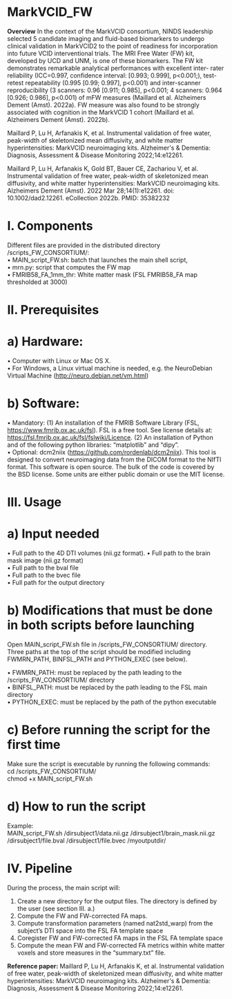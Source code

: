 # MarkVCID_FW

**Overview**
In the context of the MarkVCID consortium, NINDS leadership selected 5 candidate imaging and fluid-based biomarkers to undergo clinical validation in MarkVCID2 to the point of readiness for incorporation into future VCID interventional trials. The MRI Free Water (FW) kit, developed by UCD and UNM, is one of these biomarkers. The FW kit demonstrates remarkable analytical performances with excellent inter-
rater reliability (ICC=0.997, confidence interval: [0.993; 0.999], p<0.001;), test-retest repeatability (0.995 [0.99; 0.997], p<0.001) and inter-scanner reproducibility (3 scanners: 0.96 [0.911; 0.985], p<0.001; 4 scanners: 0.964 [0.926; 0.986], p<0.001) of mFW measures (Maillard et al. Alzheimers Dement (Amst). 2022a). FW measure was also found to be strongly associated with cognition in the MarkVCID 1 cohort (Maillard et al. Alzheimers Dement (Amst). 2022b).

Maillard P, Lu H, Arfanakis K, et al. Instrumental validation of free water, peak-width of skeletonized mean diffusivity, and white matter hyperintensities: MarkVCID neuroimaging kits. Alzheimer's & Dementia:
Diagnosis, Assessment & Disease Monitoring 2022;14:e12261.

Maillard P, Lu H, Arfanakis K, Gold BT, Bauer CE, Zachariou V, et al. Instrumental validation of free water, peak-width of skeletonized mean diffusivity, and white matter hyperintensities: MarkVCID neuroimaging kits. Alzheimers Dement (Amst). 2022 Mar 28;14(1):e12261. doi: 10.1002/dad2.12261. eCollection 2022b. PMID: 35382232

# **I.	Components**
Different files are provided in the distributed directory /scripts_FW_CONSORTIUM/:  
•	MAIN_script_FW.sh: batch that launches the main shell script,  
•	mrn.py: script that computes the FW map  
•	FMRIB58_FA_1mm_thr: White matter mask (FSL FMRIB58_FA map thresholded at 3000)  

# **II.	Prerequisites**
# **a)	Hardware:** 
•	Computer with Linux or Mac OS X.  
•	For Windows, a Linux virtual machine is needed, e.g. the NeuroDebian Virtual Machine (http://neuro.debian.net/vm.html)  
# **b)	Software:** 
•	Mandatory: (1) An installation of the FMRIB Software Library (FSL, https://www.fmrib.ox.ac.uk/fsl). FSL is a free tool. See license details at: https://fsl.fmrib.ox.ac.uk/fsl/fslwiki/Licence. (2) An installation of Python and of the following python libraries: “matplotlib” and “dipy”.  
•	Optional: dcm2niix (https://github.com/rordenlab/dcm2niix). This tool is designed to convert neuroimaging data from the DICOM format to the NIfTI format. This software is open source. The bulk of the code is covered by the BSD license. Some units are either public domain or use the MIT license.  
# **III.	Usage**
# **a)	Input needed** 
•	Full path to the 4D DTI volumes (nii.gz format). 
•	Full path to the brain mask image (nii.gz format)  
•	Full path to the bval file  
•	Full path to the bvec file  
•	Full path for the output directory  
# **b)	Modifications that must be done in both scripts before launching** 
Open MAIN_script_FW.sh file in /scripts_FW_CONSORTIUM/ directory. Three paths at the top of the script should be modified including FWMRN_PATH, BINFSL_PATH and PYTHON_EXEC (see below).  
 
•	FWMRN_PATH: must be replaced by the path leading to the /scripts_FW_CONSORTIUM/ directory  
•	BINFSL_PATH: must be replaced by the path leading to the FSL main directory  
•	PYTHON_EXEC: must be replaced by the path of the python executable  
# **c)	Before running the script for the first time**
Make sure the script is executable by running the following commands:  
cd /scripts_FW_CONSORTIUM/  
chmod +x MAIN_script_FW.sh  
# **d)	How to run the script**
Example:  
MAIN_script_FW.sh /dirsubject1/data.nii.gz /dirsubject1/brain_mask.nii.gz /dirsubject1/file.bval /dirsubject1/file.bvec /myoutputdir/  
# **IV.	Pipeline**
During the process, the main script will:  
1)	Create a new directory for the output files. The directory is defined by the user (see section III. a.)  
2)	Compute the FW  and FW-corrected FA maps.  
3)	Compute transformation parameters (named nat2std_warp) from the subject’s DTI space into the FSL FA template space   
4)	Coregister FW and FW-corrected FA maps in the FSL FA template space  
5)	Compute the mean FW and FW-corrected FA metrics within white matter voxels and store measures in the “summary.txt” file.  

**Reference paper:**
Maillard P, Lu H, Arfanakis K, et al. Instrumental validation of free water, peak-width of skeletonized mean diffusivity, and white matter hyperintensities: MarkVCID neuroimaging kits. Alzheimer's & Dementia:
Diagnosis, Assessment & Disease Monitoring 2022;14:e12261.
